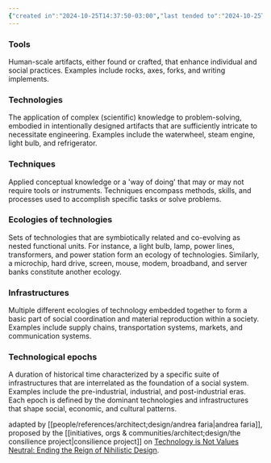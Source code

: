 ```yaml
---
{"created in":"2024-10-25T14:37:50-03:00","last tended to":"2024-10-25T14:39:50-03:00","tags":["metacrisis","technology","design","sensemaking","🌿"],"dg-publish":true,"notestage":["🌿"],"permalink":"/models-and-frameworks/design/layers-of-technology/","dgPassFrontmatter":true,"created":"2024-10-25T14:37:50.612-03:00","updated":"2024-10-25T14:40:15.543-03:00"}
---
```


### Tools 

Human-scale artifacts, either found or crafted, that enhance individual and social practices. Examples include rocks, axes, forks, and writing implements.

### Technologies 

The application of complex (scientific) knowledge to problem-solving, embodied in intentionally designed artifacts that are sufficiently intricate to necessitate engineering. Examples include the waterwheel, steam engine, light bulb, and refrigerator.

### Techniques 

Applied conceptual knowledge or a 'way of doing' that may or may not require tools or instruments. Techniques encompass methods, skills, and processes used to accomplish specific tasks or solve problems.

### Ecologies of technologies 

Sets of technologies that are symbiotically related and co-evolving as nested functional units. For instance, a light bulb, lamp, power lines, transformers, and power station form an ecology of technologies. Similarly, a microchip, hard drive, screen, mouse, modem, broadband, and server banks constitute another ecology.

### Infrastructures 

Multiple different ecologies of technology embedded together to form a basic part of social coordination and material reproduction within a society. Examples include supply chains, transportation systems, markets, and communication systems.

### Technological epochs 

A duration of historical time characterized by a specific suite of infrastructures that are interrelated as the foundation of a social system. Examples include the pre-industrial, industrial, and post-industrial eras. Each epoch is defined by the dominant technologies and infrastructures that shape social, economic, and cultural patterns.

adapted by [[people/references/architect;design/andrea faria\|andrea faria]], proposed by the [[initiatives, orgs & communities/architect;design/the consilience project\|consilience project]] on [Technology is Not Values Neutral: Ending the Reign of Nihilistic Design](https://consilienceproject.org/technology-is-not-values-neutral-ending-the-reign-of-nihilistic-design-2/).